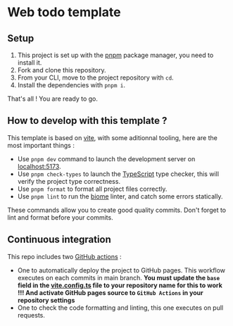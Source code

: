 # Web todo template

## Setup

1. This project is set up with the [pnpm](https://pnpm.io/installation#using-npm) package manager, you need to install it.
2. Fork and clone this repository.
3. From your CLI, move to the project repository with `cd`.
4. Install the dependencies with `pnpm i`.

That's all ! You are ready to go.

## How to develop with this template ?

This template is based on [vite](https://vite.dev/), with some aditionnal tooling, here are the most important things :

- Use `pnpm dev` command to launch the development server on [localhost:5173](http://localhost:5173/).
- Use `pnpm check-types` to launch the [TypeScript](https://www.typescriptlang.org/) type checker, this will verify the project type correctness.
- Use `pnpm format` to format all project files correctly.
- Use `pnpm lint` to run the [biome](https://biomejs.dev/) linter, and catch some errors statically.

These commands allow you to create good quality commits. Don't forget to lint and format before your commits.

## Continuous integration

This repo includes two [GitHub actions](https://docs.github.com/en/actions) :

- One to automatically deploy the project to GitHub pages. This workflow executes on each commits in main branch. **You must update the `base` field in the [vite.config.ts](./vite.config.ts) file to your repository name for this to work !!! And activate GitHub pages source to `GitHub Actions` in your repository settings**
- One to check the code formatting and linting, this one executes on pull requests.

